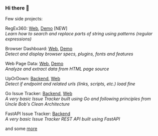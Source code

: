 ### Hi there 👋

Few side projects:

RegEx360: [Web](https://github.com/ademsa/regex360), [Demo](https://ademsa.github.io/regex360) [NEW]   
<em>Learn how to search and replace parts of string using patterns (regular expressions)</em>

Browser Dashboard: [Web](https://github.com/ademsa/browser-dashboard), [Demo](https://ademsa.github.io/browser-dashboard)  
<em>Detect and display browser specs, plugins, fonts and features</em>
  
Web Page Data: [Web](https://github.com/ademsa/web-page-data), [Demo](https://ademsa.github.io/web-page-data)  
<em>Analyze and extract data from HTML page source</em>
  
UpOrDown: [Backend](https://github.com/ademsa/upordown), [Web](https://github.com/ademsa/upordown-web)  
<em>Detect if endpoint and related urls (links, scripts, etc.) load fine</em>

Go Issue Tracker: [Backend](https://github.com/ademsa/go-issue-tracker), [Web](https://github.com/ademsa/go-issue-tracker-web)  
<em>A very basic Issue Tracker built using Go and following principles from Uncle Bob's Clean Architecture</em>
  
FastAPI Issue Tracker: [Backend](https://github.com/ademsa/fastapi-issue-tracker)  
<em>A very basic Issue Tracker REST API built using FastAPI </em>
  
and some [more](https://github.com/ademsa?tab=repositories)
